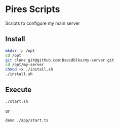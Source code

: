 # Pires Scripts

Scripts to configure my main server

## Install

```bash
mkdir -p /opt
cd /opt
git clone git@github.com:Davidblkx/my-server.git
cd /opt/my-server
chmod +x ./install.sh
./install.sh
```

## Execute

```bash
./start.sh
``` 
or
```bash
deno ./app/start.ts
```